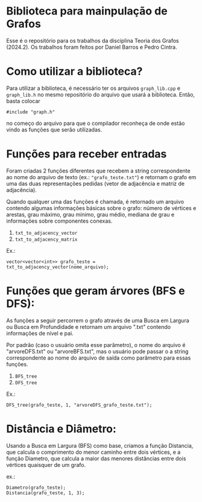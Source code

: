 # Biblioteca para mainpulação de Grafos
Esse é o repositório para os trabalhos da disciplina Teoria dos Grafos (2024.2). Os trabalhos foram feitos por Daniel Barros e Pedro Cintra.

# Como utilizar a biblioteca?

Para utilizar a biblioteca, é necessário ter os arquivos `graph_lib.cpp` e `graph_lib.h` no mesmo repositório do arquivo que usará a biblioteca. Então, basta colocar 

```
#include "graph.h"
```

no começo do arquivo para que o compilador reconheça de onde estão vindo as funções que serão utilizadas.



# Funções para receber entradas

Foram criadas 2 funções diferentes que recebem a string correspondente ao nome do arquivo de texto (ex.: `"grafo_teste.txt"`) e retornam o grafo em uma das duas representações pedidas (vetor de adjacência e matriz de adjacência).

Quando qualquer uma das funções é chamada, é retornado um arquivo contendo algumas informações básicas sobre o grafo: número de vértices e arestas, grau máximo, grau mínimo, grau médio, mediana de grau e informações sobre componentes conexas.

1. `txt_to_adjacency_vector`
2. `txt_to_adjacency_matrix`

Ex.:

```
vector<vector<int>> grafo_teste = txt_to_adjacency_vector(nome_arquivo);
```

# Funções que geram árvores (BFS e DFS):

As funções a seguir percorrem o grafo através de uma Busca em Largura ou Busca em Profundidade e retornam um arquivo ".txt" contendo informações de nível e pai.

Por padrão (caso o usuário omita esse parâmetro), o nome do arquivo é "arvoreDFS.txt" ou "arvoreBFS.txt", mas o usuário pode passar o a string correspondente ao nome do arquivo de saída como parâmetro para essas funções.

1. `BFS_tree`
2. `DFS_tree`

Ex.:

```
DFS_tree(grafo_teste, 1, "arvoreDFS_grafo_teste.txt");
```

# Distância e Diâmetro:

Usando a Busca em Largura (BFS) como base, criamos a função Distancia, que calcula o comprimento do menor caminho entre dois vértices, e a função Diametro, que calcula a maior das menores distâncias entre dois vértices quaisquer de um grafo.

ex.:

```
Diametro(grafo_teste);
Distancia(grafo_teste, 1, 3);
```


